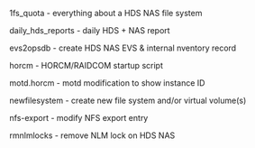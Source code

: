 1fs_quota - everything about a HDS NAS file system

daily_hds_reports - daily HDS + NAS report

evs2opsdb - create HDS NAS EVS & internal nventory record

horcm - HORCM/RAIDCOM startup script

motd.horcm - motd modification to show instance ID

newfilesystem - create new file system and/or virtual volume(s)

nfs-export - modify NFS export entry

rmnlmlocks - remove NLM lock on HDS NAS
